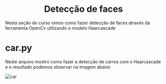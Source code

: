 <h1 align="center"> Detecção de faces </h1>

Nesta seção do curso vimos como fazer detecção de faces através da ferramenta OpenCv utilizando o modelo Haarcascade

# car.py
Neste arquivo mostro como fazer a detecção de carros com o Haarcascade e o resultado podemos observar na imagem abaixo

![car](https://user-images.githubusercontent.com/81167063/185747965-30c96644-8b57-4e16-a702-a461dd1d68d2.png)

